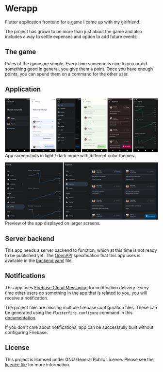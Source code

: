# Werapp

Flutter application frontend for a game I came up with my girlfriend.

The project has grown to be more than just about the game and also includes a way to settle expenses and option to add future events.

## The game

Rules of the game are simple. Every time someone is nice to you or did something good in general, you give them a point.
Once you have enough points, you can spend them on a command for the other user.

## Application

![Mobile app preview](screenshots/preview.png)
App screenshots in light / dark mode with different color themes.

![Responsive preview](screenshots/responsive.png)
Preview of the app displayed on larger screens.

## Server backend

This app needs a server backend to function, which at this time is not ready to be published yet.
The [OpenAPI](https://swagger.io/specification/) specification that this app uses is available in the [backend.yaml](backend.yaml) file.

## Notifications

This app uses [Firebase Cloud Messaging](https://firebase.google.com/products/cloud-messaging/) for notification delivery.
Every time other users do something in the app that is related to you, you will receive a notification.

The project files are missing multiple firebase configuration files.
These can be generated using the `flutterfire configure` command in this [documentation](https://firebase.google.com/docs/flutter/setup?platform=android).

If you don't care about notifications, app can be successfully built without configuring Firebase.

## License

This project is licensed under GNU General Public License. Please see the [licence file](LICENSE) for more information.
